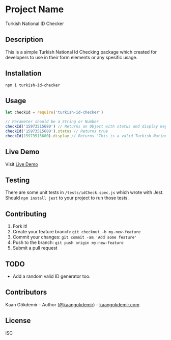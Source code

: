 # Project Name

Turkish National ID Checker

## Description

This is a simple Turkish National Id Checking package which created for developers to use in their form elements or any spesific usage. 

## Installation

```
npm i turkish-id-checker
```

## Usage

```javascript
let checkId = require('turkish-id-checker')

// Parameter should be a String or Number
checkId('15973515680') // Returns an Object with status and display keys in it.
checkId('15973515680').status // Returns true
checkId(15973515680).display // Returns 'This is a valid Turkish National ID'
```

## Live Demo

Visit [Live Demo](https://id-checker.netlify.com/)

## Testing

There are some unit tests in `/tests/idCheck.spec.js` which wrote with Jest. Should `npm install jest` to your project to run those tests.

## Contributing

1. Fork it!
2. Create your feature branch: `git checkout -b my-new-feature`
3. Commit your changes: `git commit -am 'Add some feature'`
4. Push to the branch: `git push origin my-new-feature`
5. Submit a pull request

## TODO

- Add a random valid ID generator too.

## Contributors

Kaan Gökdemir - Author ([@kaangokdemir](https://twitter.com/kaangokdemir)) - [kaangokdemir.com](https://kaangokdemir.com) 

## License

ISC
